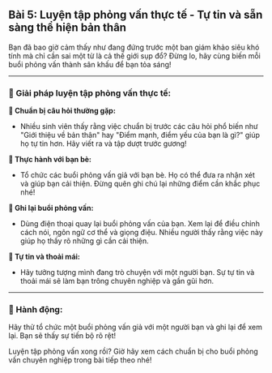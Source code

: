 ## Bài 5: Luyện tập phỏng vấn thực tế - Tự tin và sẵn sàng thể hiện bản thân

Bạn đã bao giờ cảm thấy như đang đứng trước một ban giám khảo siêu khó tính mà chỉ cần sai một từ là cả thế giới sụp đổ? Đừng lo, hãy cùng biến mỗi buổi phỏng vấn thành sân khấu để bạn tỏa sáng!

---

### 📌 Giải pháp luyện tập phỏng vấn thực tế:

**🔹 Chuẩn bị câu hỏi thường gặp:**
- Nhiều sinh viên thấy rằng việc chuẩn bị trước các câu hỏi phổ biến như "Giới thiệu về bản thân" hay "Điểm mạnh, điểm yếu của bạn là gì?" giúp họ tự tin hơn. Hãy viết ra và tập dượt trước gương!

**🔹 Thực hành với bạn bè:**
- Tổ chức các buổi phỏng vấn giả với bạn bè. Họ có thể đưa ra nhận xét và giúp bạn cải thiện. Đừng quên ghi chú lại những điểm cần khắc phục nhé!

**🔹 Ghi lại buổi phỏng vấn:**
- Dùng điện thoại quay lại buổi phỏng vấn của bạn. Xem lại để điều chỉnh cách nói, ngôn ngữ cơ thể và giọng điệu. Nhiều người thấy rằng việc này giúp họ thấy rõ những gì cần cải thiện.

**🔹 Tự tin và thoải mái:**
- Hãy tưởng tượng mình đang trò chuyện với một người bạn. Sự tự tin và thoải mái sẽ làm bạn trông chuyên nghiệp và gần gũi hơn.

---

### 🚀 Hành động:

Hãy thử tổ chức một buổi phỏng vấn giả với một người bạn và ghi lại để xem lại. Bạn sẽ thấy sự tiến bộ rõ rệt!

Luyện tập phỏng vấn xong rồi? Giờ hãy xem cách chuẩn bị cho buổi phỏng vấn chuyên nghiệp trong bài tiếp theo nhé!